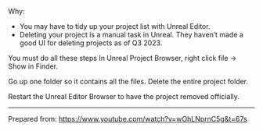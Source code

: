 
Why: 
- You may have to tidy up your project list with Unreal Editor.
- Deleting your project is a manual task in Unreal. They haven’t made a good UI for deleting projects as of Q3 2023.


You must do all these steps
In Unreal Project Browser, right click file → Show in Finder. 

Go up one folder so it contains all the files. Delete the entire project folder.

Restart the Unreal Editor Browser to have the project removed officially.

---

Prepared from:
https://www.youtube.com/watch?v=wOhLNprnC5g&t=67s